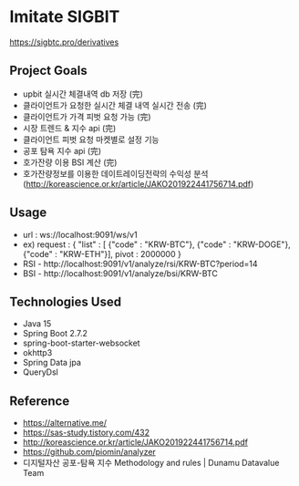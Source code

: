 # Imitate SIGBIT
https://sigbtc.pro/derivatives

## Project Goals
* upbit 실시간 체결내역 db 저장 (完)
* 클라이언트가 요청한 실시간 체결 내역 실시간 전송 (完)
* 클라이언트가 가격 피벗 요청 가능 (完)
* 시장 트렌드 & 지수 api (完)
* 클라이언트 피벗 요청 마켓별로 설정 기능
* 공포 탐욕 지수 api (完)
* 호가잔량 이용 BSI 계산 (完)
* 호가잔량정보를 이용한 데이트레이딩전략의 수익성 분석  
(http://koreascience.or.kr/article/JAKO201922441756714.pdf)

## Usage
* url : ws://localhost:9091/ws/v1
* ex) request : {
            "list" : [
            {"code" : "KRW-BTC"}, 
            {"code" : "KRW-DOGE"}, 
            {"code" : "KRW-ETH"}],
            pivot : 2000000
            }
* RSI - http://localhost:9091/v1/analyze/rsi/KRW-BTC?period=14
* BSI - http://localhost:9091/v1/analyze/bsi/KRW-BTC
 
 ## Technologies Used
* Java 15
* Spring Boot 2.7.2
* spring-boot-starter-websocket
* okhttp3
* Spring Data jpa
* QueryDsl
 
 ## Reference
 * https://alternative.me/
 * https://sas-study.tistory.com/432
 * http://koreascience.or.kr/article/JAKO201922441756714.pdf
 * https://github.com/piomin/analyzer
 * 디지털자산 공포-탐욕 지수 Methodology and rules | Dunamu Datavalue Team